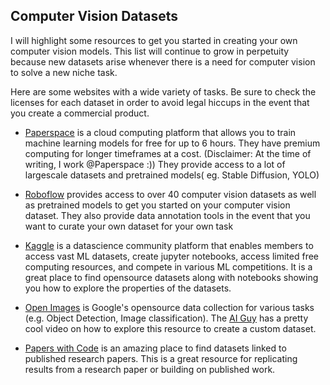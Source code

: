 ## Computer Vision Datasets 
I will highlight some resources to get you started in creating your own computer vision models. This list will continue to grow in perpetuity because new datasets arise whenever there is a need for computer vision to solve a new niche task.

Here are some websites with a wide variety of tasks. Be sure to check the licenses for each dataset in order to avoid legal hiccups in the event that you create a commercial product.

- [Paperspace](https://www.paperspace.com/) is a cloud computing platform that allows you to train machine learning models for free for up to 6 hours. They have premium computing for longer timeframes at a cost. (Disclaimer: At the time of writing, I work @Paperspace :)) They provide access to a lot of largescale datasets and pretrained models( eg. Stable Diffusion, YOLO)

- [Roboflow](https://public.roboflow.com/) provides access to over 40 computer vision datasets as well as pretrained models to get you started on your computer vision dataset. They also provide data annotation tools in the event that you want to curate your own dataset for your own task

- [Kaggle](https://www.kaggle.com/) is a datascience community platform that enables members to access vast ML datasets, create jupyter notebooks, access limited free computing resources, and compete in various ML competitions. It is a great place to find opensource datasets along with notebooks showing you how to explore the properties of the datasets.

- [Open Images](https://storage.googleapis.com/openimages/web/download.html) is Google's opensource data collection for various tasks (e.g. Object Detection, Image classification). The [AI Guy](https://www.youtube.com/watch?v=_4A9inxGqRM&t=382s) has a pretty cool video on how to explore this resource to create a custom dataset. 

- [Papers with Code](https://paperswithcode.com/datasets) is an amazing place to find datasets linked to published research papers. This is a great resource for replicating results from a research paper or building on published work.
